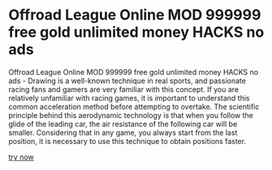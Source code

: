 # Offroad League Online MOD 999999 free gold unlimited money HACKS no ads

Offroad League Online MOD 999999 free gold unlimited money HACKS no ads - Drawing is a well-known technique in real sports, and passionate racing fans and gamers are very familiar with this concept. If you are relatively unfamiliar with racing games, it is important to understand this common acceleration method before attempting to overtake. The scientific principle behind this aerodynamic technology is that when you follow the glide of the leading car, the air resistance of the following car will be smaller. Considering that in any game, you always start from the last position, it is necessary to use this technique to obtain positions faster.

[try now](https://www.beatstars.com/offroadleagueonline/about)

